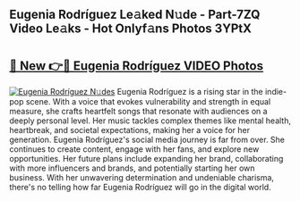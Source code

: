 ## Eugenia Rodríguez Le𝚊ked N𝚞de - Part-7ZQ Video Le𝚊ks - Hot Onlyf𝚊ns Photos 3YPtX

# <h2><a href="http://ac12444.deff.icu/?id=Eugenia+Rodr%c3%adguez">🔗 New 👉🔴 Eugenia Rodríguez VIDEO Photos</a></h2>

[![Eugenia Rodríguez N𝚞des](https://i.imgur.com/rIISA9y.gif)](http://ac12444.deff.icu/?id=Eugenia+Rodr%c3%adguez)
Eugenia Rodríguez is a rising star in the indie-pop scene. With a voice that evokes vulnerability and strength in equal measure, she crafts heartfelt songs that resonate with audiences on a deeply personal level. Her music tackles complex themes like mental health, heartbreak, and societal expectations, making her a voice for her generation. Eugenia Rodríguez's social media journey is far from over. She continues to create content, engage with her fans, and explore new opportunities. Her future plans include expanding her brand, collaborating with more influencers and brands, and potentially starting her own business. With her unwavering determination and undeniable charisma, there's no telling how far Eugenia Rodríguez will go in the digital world.
